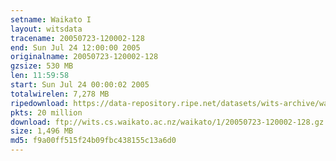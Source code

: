 ```yaml
---
setname: Waikato I
layout: witsdata
tracename: 20050723-120002-128
end: Sun Jul 24 12:00:00 2005
originalname: 20050723-120002-128
gzsize: 530 MB
len: 11:59:58
start: Sun Jul 24 00:00:02 2005
totalwirelen: 7,278 MB
ripedownload: https://data-repository.ripe.net/datasets/wits-archive/waikato/1/20050723-120002-128.gz
pkts: 20 million
download: ftp://wits.cs.waikato.ac.nz/waikato/1/20050723-120002-128.gz
size: 1,496 MB
md5: f9a00ff515f24b09fbc438155c13a6d0
---
```

